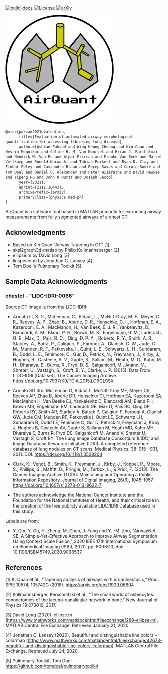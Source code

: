 [![build-docs](https://github.com/ashkanpakzad/AirQuant/actions/workflows/docs.yml/badge.svg)](https://github.com/ashkanpakzad/AirQuant/actions/workflows/docs.yml)
![License](https://img.shields.io/github/license/ashkanpakzad/AirQuant?style=plastic)
[![arXiv](https://img.shields.io/badge/arXiv-2111.10443-b31b1b.svg?style=plastic)](https://arxiv.org/abs/2111.10443)

![AirQuant Logo](docs/AirQuant.png)

```
@misc{pakzad2021evaluation,
      title={Evaluation of automated airway morphological quantification for assessing fibrosing lung disease}, 
      author={Ashkan Pakzad and Wing Keung Cheung and Kin Quan and Nesrin Mogulkoc and Coline H. M. Van Moorsel and Brian J. Bartholmai and Hendrik W. Van Es and Alper Ezircan and Frouke Van Beek and Marcel Veltkamp and Ronald Karwoski and Tobias Peikert and Ryan D. Clay and Finbar Foley and Cassandra Braun and Recep Savas and Carole Sudre and Tom Doel and Daniel C. Alexander and Peter Wijeratne and David Hawkes and Yipeng Hu and John R Hurst and Joseph Jacob},
      year={2021},
      eprint={2111.10443},
      archivePrefix={arXiv},
      primaryClass={physics.med-ph}
}
```

AirQuant is a software tool based in MATLAB primarily for extracting airway measurements from fully segmented airways of a chest CT.

## Acknowledgments
* Based on Kin Quan "Airway Tapering In CT" [1]
* skel2graph3d-matlab by Philip Kollmannsberger [2]
* ellipse.m by David Long [3]
* linspecer.m by Jonathan C. Lansey [4]
* Tom Doel's Pulmonary Toolkit [5]

## Sample Data Acknowledgments

### chestct - "LIDC-IDRI-0066"
Source CT image is from the LIDC-IDRI:

* Armato III, S. G., McLennan, G., Bidaut, L., McNitt-Gray, M. F., Meyer, C. R., Reeves, A. P., Zhao, B., Aberle, D. R., Henschke, C. I., Hoffman, E. A., Kazerooni, E. A., MacMahon, H., Van Beek, E. J. R., Yankelevitz, D., Biancardi, A. M., Bland, P. H., Brown, M. S., Engelmann, R. M., Laderach, G. E., Max, D., Pais, R. C. , Qing, D. P. Y. , Roberts, R. Y., Smith, A. R., Starkey, A., Batra, P., Caligiuri, P., Farooqi, A., Gladish, G. W., Jude, C. M., Munden, R. F., Petkovska, I., Quint, L. E., Schwartz, L. H., Sundaram, B., Dodd, L. E., Fenimore, C., Gur, D., Petrick, N., Freymann, J., Kirby, J., Hughes, B., Casteele, A. V., Gupte, S., Sallam, M., Heath, M. D., Kuhn, M. H., Dharaiya, E., Burns, R., Fryd, D. S., Salganicoff, M., Anand, V., Shreter, U., Vastagh, S., Croft, B. Y., Clarke, L. P. (2015). Data From LIDC-IDRI [Data set]. The Cancer Imaging Archive. https://doi.org/10.7937/K9/TCIA.2015.LO9QL9SX

* Armato SG 3rd, McLennan G, Bidaut L, McNitt-Gray MF, Meyer CR, Reeves AP, Zhao B, Aberle DR, Henschke CI, Hoffman EA, Kazerooni EA, MacMahon H, Van Beeke EJ, Yankelevitz D, Biancardi AM, Bland PH, Brown MS, Engelmann RM, Laderach GE, Max D, Pais RC, Qing DP, Roberts RY, Smith AR, Starkey A, Batrah P, Caligiuri P, Farooqi A, Gladish GW, Jude CM, Munden RF, Petkovska I, Quint LE, Schwartz LH, Sundaram B, Dodd LE, Fenimore C, Gur D, Petrick N, Freymann J, Kirby J, Hughes B, Casteele AV, Gupte S, Sallamm M, Heath MD, Kuhn MH, Dharaiya E, Burns R, Fryd DS, Salganicoff M, Anand V, Shreter U, Vastagh S, Croft BY.  The Lung Image Database Consortium (LIDC) and Image Database Resource Initiative (IDRI): A completed reference database of lung nodules on CT scans. Medical Physics, 38: 915--931, 2011. DOI: https://doi.org/10.1118/1.3528204

* Clark, K., Vendt, B., Smith, K., Freymann, J., Kirby, J., Koppel, P., Moore, S., Phillips, S., Maffitt, D., Pringle, M., Tarbox, L., & Prior, F. (2013). The Cancer Imaging Archive (TCIA): Maintaining and Operating a Public Information Repository. Journal of Digital Imaging, 26(6), 1045–1057. https://doi.org/10.1007/s10278-013-9622-7

* The authors acknowledge the National Cancer Institute and the Foundation for the National Institutes of Health, and their critical role in the creation of the free publicly available LIDC/IDRI Database used in this study.

Labels are from:
* Y. Qin, Y. Gu, H. Zheng, M. Chen, J. Yang and Y. -M. Zhu, "AirwayNet-SE: A Simple-Yet-Effective Approach to Improve Airway Segmentation Using Context Scale Fusion," 2020 IEEE 17th International Symposium on Biomedical Imaging (ISBI), 2020, pp. 809-813, doi: 10.1109/ISBI45749.2020.9098537.


## References
[1] K. Quan et al., “Tapering analysis of airways with bronchiectasis,” Proc. SPIE 10574, 105742G (2018). https://arxiv.org/abs/1909.06604

[2] Kollmannsberger, Kerschnitzki et al., "The small world of osteocytes: connectomics of the lacuno-canalicular network in bone." New Journal of Physics 19:073019, 2017.

[3]  David Long (2020). ellipse.m (https://www.mathworks.com/matlabcentral/fileexchange/289-ellipse-m), MATLAB Central File Exchange. Retrieved January 21, 2020.

[4]  Jonathan C. Lansey (2020). Beautiful and distinguishable line colors + colormap (https://www.mathworks.com/matlabcentral/fileexchange/42673-beautiful-and-distinguishable-line-colors-colormap), MATLAB Central File Exchange. Retrieved July 24, 2020.

[5] Pulmonary Toolkit, Tom Doel. https://github.com/tomdoel/pulmonarytoolkit

